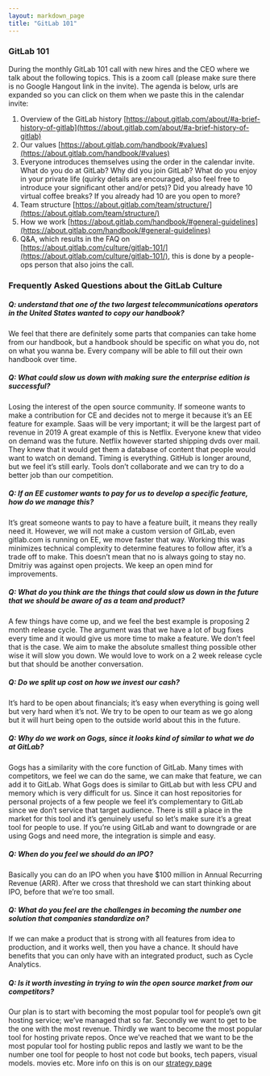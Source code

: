 ```yaml
---
layout: markdown_page
title: "GitLab 101"
---
```

### GitLab 101

During the monthly GitLab 101 call with new hires and the CEO where we talk about the following topics. This is a zoom call (please make sure there is no Google Hangout link in the invite). The agenda is below, urls are expanded so you can click on them when we paste this in the calendar invite:

1. Overview of the GitLab history [https://about.gitlab.com/about/#a-brief-history-of-gitlab](https://about.gitlab.com/about/#a-brief-history-of-gitlab)
1. Our values [https://about.gitlab.com/handbook/#values](https://about.gitlab.com/handbook/#values)
1. Everyone introduces themselves using the order in the calendar invite. What do you do at GitLab? Why did you join GitLab? What do you enjoy in your private life (quirky details are encouraged, also feel free to introduce your significant other and/or pets)? Did you already have 10 virtual coffee breaks? If you already had 10 are you open to more?
1. Team structure [https://about.gitlab.com/team/structure/](https://about.gitlab.com/team/structure/)
1. How we work [https://about.gitlab.com/handbook/#general-guidelines](https://about.gitlab.com/handbook/#general-guidelines)
1. Q&A, which results in the FAQ on [https://about.gitlab.com/culture/gitlab-101/](https://about.gitlab.com/culture/gitlab-101/), this is done by a people-ops person that also joins the call.

### Frequently Asked Questions about the GitLab Culture

##### Q: understand that one of the two largest telecommunications operators in the United States wanted to copy our handbook?
We feel that there are definitely some parts that companies can take home from our handbook, but a handbook should be specific on what you do, not on what you wanna be. Every company will be able to fill out their own handbook over time.

##### Q: What could slow us down with making sure the enterprise edition is successful?
Losing the interest of the open source community. If someone wants to make a contribution for CE and decides not to merge it because it’s an EE feature for example. Saas will be very important; it will be the largest part of revenue in 2019
A great example of this is Netflix. Everyone knew that video on demand was the future. Netflix however started shipping dvds over mail. They knew that it would get them a database of content that people would want to watch on demand. Timing is everything.
GitHub is longer around, but we feel it’s still early. Tools don’t collaborate and we can try to do a better job than our competition.

##### Q: If an EE customer wants to pay for us to develop a specific feature, how do we manage this?
It’s great someone wants to pay to have a feature built, it means they really need it. However, we will not make a custom version of GitLab, even gitlab.com is running on EE, we move faster that way. Working this was minimizes technical complexity to determine features to follow after, it’s a trade off to make. This doesn’t mean that no is always going to stay no. Dmitriy was against open projects. We keep an open mind for improvements.

##### Q: What do you think are the things that could slow us down in the future that we should be aware of as a team and product?
A few things have come up, and we feel the best example is proposing 2 month release cycle. The argument was that we have a lot of bug fixes every time and it would give us more time to make a feature. We don’t feel that is the case. We aim to make the absolute smallest thing possible other wise it will slow you down. We would love to work on a 2 week release cycle but that should be another conversation.

##### Q: Do we split up cost on how we invest our cash?
It’s hard to be open about financials; it’s easy when everything is going well but very hard when it’s not. We try to be open to our team as we go along but it will hurt being open to the outside world about this in the future.

##### Q: Why do we work on Gogs, since it looks kind of similar to what we do at GitLab?
Gogs has a similarity with the core function of GitLab. Many times with competitors, we feel we can do the same, we can make that feature, we can add it to GitLab. What Gogs does is similar to GitLab but with less CPU and memory which is very difficult for us. Since it can host repositories for personal projects of a few people we feel it’s complementary to GitLab since we don’t service that target audience. There is still a place in the market for this tool and it’s genuinely useful so let’s make sure it’s a great tool for people to use. If you’re using GitLab and want to downgrade or are using Gogs and need more, the integration is simple and easy.

##### Q: When do you feel we should do an IPO?
Basically you can do an IPO when you have $100 million in Annual Recurring Revenue (ARR). After we cross that threshold we can start thinking about IPO, before that we’re too small.

##### Q: What do you feel are the challenges in becoming the number one solution that companies standardize on?
If we can make a product that is strong with all features from idea to production, and it works well, then you have a chance. It should have benefits that you can only have with an integrated product, such as Cycle Analytics.

##### Q: Is it worth investing in trying to win the open source market from our competitors?
Our plan is to start with becoming the most popular tool for people’s own git hosting service; we’ve managed that so far. Secondly we want to get to be the one with the most revenue. Thirdly we want to become the most popular tool for hosting private repos. Once we’ve reached that we want to be the most popular tool for hosting public repos and lastly we want to be the number one tool for people to host not code but books, tech papers, visual models. movies etc. More info on this is on our [strategy page](https://about.gitlab.com/strategy/)
